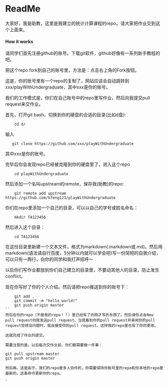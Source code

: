 # ReadMe

大家好，我是助教，这里是我建立的统计计算课程的repo。请大家把作业交到这个上面来。
#### How it works

请同学们首先注册github的账号。下载git软件，github好像有一系列新手教程的吧。

把这个repo fork到自己的账号里，方法是：点击右上角的Fork按钮。

这是，你的账号里有一个repo的复制了，网站应该会自动跳转到xxx/playWithUndergraduate，其中xxx是你的账号。

我们的工作模式是，你们在自己账号中的repo里写作业，然后向我提交pull request来交作业。

首先，打开git bash，切换到你的硬盘的合适的目录(比如d盘):
```
    cd d/
```

输入

```
   git clone https://github.com/xxx/playWithUndergraduate 
```
其中xxx是你的账号。

完毕后你会发现repo已经被克隆到你的硬盘里了，进入这个repo
```
    cd playWithUndergraduate
```

然后添加一个名叫upstream的remote，保存我(助教)的repo:
```
    git remote add upstream https://github.com/kfeng123/playWithUndergraduate
```

你们在repo里添加一个自己的目录，可以以自己的学号或姓名命名：
```
    mkdir TA123456
```
然后进入这个目录：
```
    cd TA123456
```
在这份目录里新建一个文本文件，格式为markdown(.markdown或.md)。然后用markdown(语法请自行百度，5分钟以内就可以学会吧)写一份简短的自我介绍，可以只有一两行，向你的同学和我打声招呼～

以后你们写作业都放到你们自己建立的目录里，不要动其他人的目录，防止发生conflict。

现在你写好了你的个人介绍。然后请把repo推送到你的账号下：
```
    git add .
    git commit -m "hello world!"
    git push origin master
``
然后在你的repo（不是我的repo！！）里已经有了你刚才写的东西了。然后请你点击New pull request向我发送pull request。当我看到你的pull request并审阅你的pull request觉得没问题时，我会接受你的pull request。这样我的repo里也有了你的更改。

这就完成了作业的提交。

需要注意的是。以后每次交作业前，你们都需要做一件事：
```
    git pull upstream master
    git push origin master
```
然后再。这是由于，我们的repo是多人协作的，你需要保持你账号里的repo和你本地的repo是最新的。这条命令更新你的repo。

`
